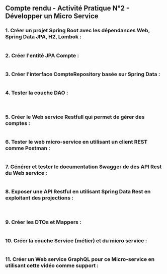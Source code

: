 <h2>Compte rendu - Activité Pratique N°2 - Développer un Micro Service</h2>

<h3>1. Créer un projet Spring Boot avec les dépendances Web, Spring Data JPA, H2, Lombok : </h3>
<img src="assets/img/1.jpg" alt="">
<h3>2. Créer l'entité JPA Compte : </h3>
<img src="assets/img/2.jpg" alt="">
<h3>3. Créer l'interface CompteRepository basée sur Spring Data : </h3>
<img src="assets/img/3.jpg" alt="">
<h3>4. Tester la couche DAO : </h3>
<img src="assets/img/4_.jpg" alt="">
<img src="assets/img/4.jpg" alt="">
<h3>5. Créer le Web service Restfull qui permet de gérer des comptes : </h3>
<img src="assets/img/5.jpg" alt="">
<h3>6. Tester le web micro-service en utilisant un client REST comme Postman : </h3>
<img src="assets/img/6.jpg" alt="">
<h3>7. Générer et tester le documentation Swagger de des API Rest du Web service : </h3>
<img src="assets/img/7.jpg" alt="">
<h3>8. Exposer une API Restful en utilisant Spring Data Rest en exploitant des projections : </h3>
<img src="assets/img/8.jpg" alt="">
<img src="assets/img/8_.jpg" alt="">
<h3>9. Créer les DTOs et Mappers : </h3>
<img src="assets/img/9.jpg" alt="">
<h3>10. Créer la couche Service (métier) et du micro service : </h3>
<img src="assets/img/10.jpg" alt="">
<h3>11. Créer un Web service GraphQL pour ce Micro-service en utilisant cette vidéo comme support : </h3>
<img src="assets/img/11.jpg" alt="">
<img src="assets/img/12.jpg" alt="">
